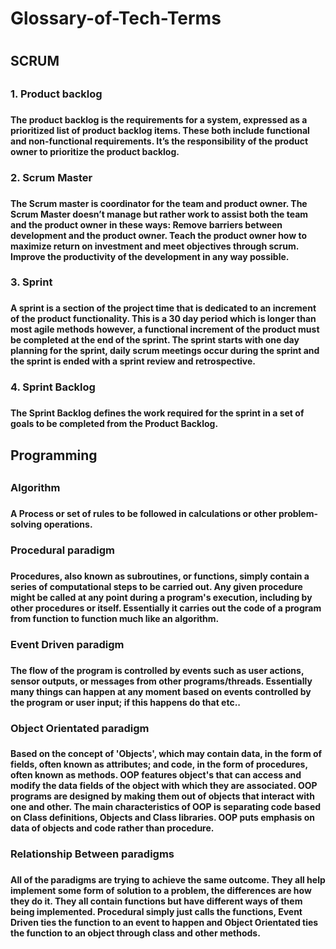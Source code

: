<h1> Glossary-of-Tech-Terms <h1>

<h2> SCRUM <h2>
<h3> 1. Product backlog <h3>
<h4> The product backlog is the requirements for a system, expressed as a prioritized list of product backlog items. These both include functional and non-functional requirements. It’s the responsibility of the product owner to prioritize the product backlog. <h4>
<h3> 2. Scrum Master <h3> 
<h4> The Scrum master is coordinator for the team and product owner. The Scrum Master doesn’t manage but rather work to assist both the team and the product owner in these ways:
Remove barriers between development and the product owner. Teach the product owner how to maximize return on investment and meet objectives through scrum. Improve the productivity of the development in any way possible. <h4>
<h3> 3. Sprint <h3>
<h4> A sprint is a section of the project time that is dedicated to an increment of the product functionality. This is a 30 day period which is longer than most agile methods however, a functional increment of the product must be completed at the end of the sprint. The sprint starts with one day planning for the sprint, daily scrum meetings occur during the sprint and the sprint is ended with a sprint review and retrospective. <h4>
<h3> 4. Sprint Backlog <h3>
<h4> The Sprint Backlog defines the work required for the sprint in a set of goals to be completed from the Product Backlog. <h4> 

<h2> Programming <h2>

<h3> Algorithm <h3>
<h4> A Process or set of rules to be followed in calculations or other problem-solving operations. <h4> 

<h3> Procedural paradigm <h3>
<h4> Procedures, also known as subroutines, or functions, simply contain a series of computational steps to be carried out. Any given procedure might be called at any point during a program's execution, including by other procedures or itself. Essentially it carries out the code of a program from function to function much like an algorithm. <h4> 

<h3> Event Driven paradigm <h3>
<h4> The flow of the program is controlled by events such as user actions, sensor outputs, or messages from other programs/threads. Essentially many things can happen at any moment based on events controlled by the program or user input; if this happens do that etc.. <h4>

<h3> Object Orientated paradigm <h3>
<h4> Based on the concept of 'Objects', which may contain data, in the form of fields, often known as attributes; and code, in the form of procedures, often known as methods. OOP features object's that can access and modify the data fields of the object with which they are associated. OOP programs are designed by making them out of objects that interact with one and other. The main characteristics of OOP is separating code based on Class definitions, Objects and Class libraries. OOP puts emphasis on data of objects and code rather than procedure.<h4>

<h3> Relationship Between paradigms <h3>
<h4> All of the paradigms are trying to achieve the same outcome. They all help implement some form of solution to a problem, the differences are how they do it. They all contain functions but have different ways of them being implemented. Procedural simply just calls the functions, Event Driven ties the function to an event to happen and Object Orientated ties the function to an object through class and other methods. <h3> 
